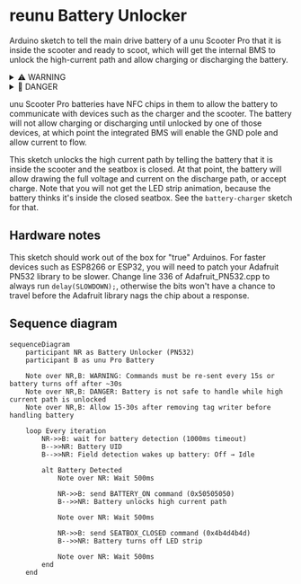 # reunu Battery Unlocker

Arduino sketch to tell the main drive battery of a unu Scooter Pro that it is inside the scooter and ready to scoot, which will get the internal BMS to unlock the high-current path and allow charging or discharging the battery.

<details>
<summary>⚠️ WARNING</summary>

> **Note:** Battery will turn off after ~30 seconds if it does not receive additional messages.
</details>

<details>
<summary>🚨 DANGER</summary>

> **Warning:** Battery is not safe to handle while high current path is unlocked. Allow 15-30 seconds after removing tag writer before handling battery.
</details>

unu Scooter Pro batteries have NFC chips in them to allow the battery to communicate with devices such as the charger and the scooter. The battery will not allow charging or discharging until unlocked by one of those devices, at which point the integrated BMS will enable the GND pole and allow current to flow.

This sketch unlocks the high current path by telling the battery that it is inside the scooter and the seatbox is closed. At that point, the battery will allow drawing the full voltage and current on the discharge path, or accept charge. Note that you will not get the LED strip animation, because the battery thinks it's inside the closed seatbox. See the `battery-charger` sketch for that.

## Hardware notes

This sketch should work out of the box for "true" Arduinos. For faster devices such as ESP8266 or ESP32, you will need to patch your Adafruit PN532 library to be slower. Change line 336 of Adafruit_PN532.cpp to always run `delay(SLOWDOWN);`, otherwise the bits won't have a chance to travel before the Adafruit library nags the chip about a response.

## Sequence diagram

```mermaid
sequenceDiagram
    participant NR as Battery Unlocker (PN532)
    participant B as unu Pro Battery
    
    Note over NR,B: WARNING: Commands must be re-sent every 15s or battery turns off after ~30s
    Note over NR,B: DANGER: Battery is not safe to handle while high current path is unlocked
    Note over NR,B: Allow 15-30s after removing tag writer before handling battery
    
    loop Every iteration
        NR->>B: wait for battery detection (1000ms timeout)
        B-->>NR: Battery UID
        B-->>NR: Field detection wakes up battery: Off → Idle
        
        alt Battery Detected
            Note over NR: Wait 500ms
            
            NR->>B: send BATTERY_ON command (0x50505050)
            B-->>NR: Battery unlocks high current path
            
            Note over NR: Wait 500ms

            NR->>B: send SEATBOX_CLOSED command (0x4b4d4b4d)
            B-->>NR: Battery turns off LED strip
            
            Note over NR: Wait 500ms
        end
    end
```
